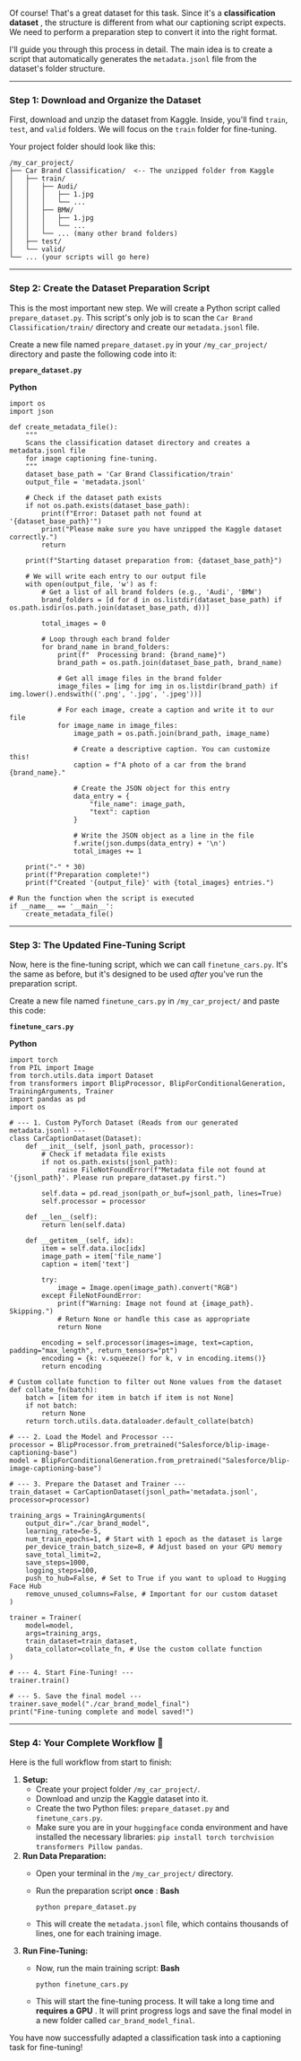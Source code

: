 Of course! That's a great dataset for this task. Since it's a  **classification dataset** , the structure is different from what our captioning script expects. We need to perform a preparation step to convert it into the right format.

I'll guide you through this process in detail. The main idea is to create a script that automatically generates the `metadata.jsonl` file from the dataset's folder structure.

---

### Step 1: Download and Organize the Dataset

First, download and unzip the dataset from Kaggle. Inside, you'll find `train`, `test`, and `valid` folders. We will focus on the `train` folder for fine-tuning.

Your project folder should look like this:

```
/my_car_project/
├── Car Brand Classification/  <-- The unzipped folder from Kaggle
│   ├── train/
│   │   ├── Audi/
│   │   │   ├── 1.jpg
│   │   │   └── ...
│   │   ├── BMW/
│   │   │   ├── 1.jpg
│   │   │   └── ...
│   │   └── ... (many other brand folders)
│   ├── test/
│   └── valid/
└── ... (your scripts will go here)
```

---

### Step 2: Create the Dataset Preparation Script

This is the most important new step. We will create a Python script called `prepare_dataset.py`. This script's only job is to scan the `Car Brand Classification/train/` directory and create our `metadata.jsonl` file.

Create a new file named `prepare_dataset.py` in your `/my_car_project/` directory and paste the following code into it:

**`prepare_dataset.py`**

**Python**

```
import os
import json

def create_metadata_file():
    """
    Scans the classification dataset directory and creates a metadata.jsonl file
    for image captioning fine-tuning.
    """
    dataset_base_path = 'Car Brand Classification/train'
    output_file = 'metadata.jsonl'
  
    # Check if the dataset path exists
    if not os.path.exists(dataset_base_path):
        print(f"Error: Dataset path not found at '{dataset_base_path}'")
        print("Please make sure you have unzipped the Kaggle dataset correctly.")
        return

    print(f"Starting dataset preparation from: {dataset_base_path}")
  
    # We will write each entry to our output file
    with open(output_file, 'w') as f:
        # Get a list of all brand folders (e.g., 'Audi', 'BMW')
        brand_folders = [d for d in os.listdir(dataset_base_path) if os.path.isdir(os.path.join(dataset_base_path, d))]
      
        total_images = 0
      
        # Loop through each brand folder
        for brand_name in brand_folders:
            print(f"  Processing brand: {brand_name}")
            brand_path = os.path.join(dataset_base_path, brand_name)
          
            # Get all image files in the brand folder
            image_files = [img for img in os.listdir(brand_path) if img.lower().endswith(('.png', '.jpg', '.jpeg'))]
          
            # For each image, create a caption and write it to our file
            for image_name in image_files:
                image_path = os.path.join(brand_path, image_name)
              
                # Create a descriptive caption. You can customize this!
                caption = f"A photo of a car from the brand {brand_name}."
              
                # Create the JSON object for this entry
                data_entry = {
                    "file_name": image_path,
                    "text": caption
                }
              
                # Write the JSON object as a line in the file
                f.write(json.dumps(data_entry) + '\n')
                total_images += 1

    print("-" * 30)
    print(f"Preparation complete!")
    print(f"Created '{output_file}' with {total_images} entries.")

# Run the function when the script is executed
if __name__ == '__main__':
    create_metadata_file()
```

---

### Step 3: The Updated Fine-Tuning Script

Now, here is the fine-tuning script, which we can call `finetune_cars.py`. It's the same as before, but it's designed to be used *after* you've run the preparation script.

Create a new file named `finetune_cars.py` in `/my_car_project/` and paste this code:

**`finetune_cars.py`**

**Python**

```
import torch
from PIL import Image
from torch.utils.data import Dataset
from transformers import BlipProcessor, BlipForConditionalGeneration, TrainingArguments, Trainer
import pandas as pd
import os

# --- 1. Custom PyTorch Dataset (Reads from our generated metadata.jsonl) ---
class CarCaptionDataset(Dataset):
    def __init__(self, jsonl_path, processor):
        # Check if metadata file exists
        if not os.path.exists(jsonl_path):
            raise FileNotFoundError(f"Metadata file not found at '{jsonl_path}'. Please run prepare_dataset.py first.")
      
        self.data = pd.read_json(path_or_buf=jsonl_path, lines=True)
        self.processor = processor

    def __len__(self):
        return len(self.data)

    def __getitem__(self, idx):
        item = self.data.iloc[idx]
        image_path = item['file_name']
        caption = item['text']
      
        try:
            image = Image.open(image_path).convert("RGB")
        except FileNotFoundError:
            print(f"Warning: Image not found at {image_path}. Skipping.")
            # Return None or handle this case as appropriate
            return None

        encoding = self.processor(images=image, text=caption, padding="max_length", return_tensors="pt")
        encoding = {k: v.squeeze() for k, v in encoding.items()}
        return encoding

# Custom collate function to filter out None values from the dataset
def collate_fn(batch):
    batch = [item for item in batch if item is not None]
    if not batch:
        return None
    return torch.utils.data.dataloader.default_collate(batch)

# --- 2. Load the Model and Processor ---
processor = BlipProcessor.from_pretrained("Salesforce/blip-image-captioning-base")
model = BlipForConditionalGeneration.from_pretrained("Salesforce/blip-image-captioning-base")

# --- 3. Prepare the Dataset and Trainer ---
train_dataset = CarCaptionDataset(jsonl_path='metadata.jsonl', processor=processor)

training_args = TrainingArguments(
    output_dir="./car_brand_model",
    learning_rate=5e-5,
    num_train_epochs=1, # Start with 1 epoch as the dataset is large
    per_device_train_batch_size=8, # Adjust based on your GPU memory
    save_total_limit=2,
    save_steps=1000,
    logging_steps=100,
    push_to_hub=False, # Set to True if you want to upload to Hugging Face Hub
    remove_unused_columns=False, # Important for our custom dataset
)

trainer = Trainer(
    model=model,
    args=training_args,
    train_dataset=train_dataset,
    data_collator=collate_fn, # Use the custom collate function
)

# --- 4. Start Fine-Tuning! ---
trainer.train()

# --- 5. Save the final model ---
trainer.save_model("./car_brand_model_final")
print("Fine-tuning complete and model saved!")
```

---

### Step 4: Your Complete Workflow 🚗

Here is the full workflow from start to finish:

1. **Setup:**
   * Create your project folder `/my_car_project/`.
   * Download and unzip the Kaggle dataset into it.
   * Create the two Python files: `prepare_dataset.py` and `finetune_cars.py`.
   * Make sure you are in your `huggingface` conda environment and have installed the necessary libraries: `pip install torch torchvision transformers Pillow pandas`.
2. **Run Data Preparation:**
   * Open your terminal in the `/my_car_project/` directory.
   * Run the preparation script  **once** :
     **Bash**

     ```
     python prepare_dataset.py
     ```
   * This will create the `metadata.jsonl` file, which contains thousands of lines, one for each training image.
3. **Run Fine-Tuning:**
   * Now, run the main training script:
     **Bash**

     ```
     python finetune_cars.py
     ```
   * This will start the fine-tuning process. It will take a long time and  **requires a GPU** . It will print progress logs and save the final model in a new folder called `car_brand_model_final`.

You have now successfully adapted a classification task into a captioning task for fine-tuning!
